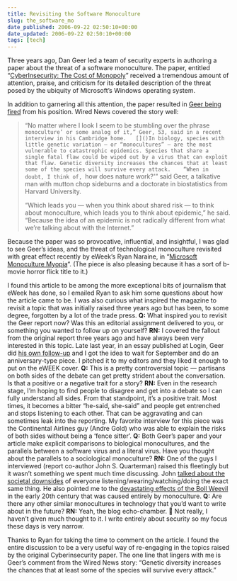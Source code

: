 ```yaml
---
title: Revisiting the Software Monoculture
slug: the_software_mo
date_published: 2006-09-22 02:50:10+00:00
date_updated: 2006-09-22 02:50:10+00:00
tags: [tech]
---
```

Three years ago, Dan Geer led a team of security experts in authoring a paper about the threat of a software monoculture. The paper, entitled “[CyberInsecurity: The Cost of Monopoly](http://www.ccianet.org/modules.php?op=modload&amp;name=issues&amp;file=cybersecurity)” received a tremendous amount of attention, praise, and criticism for its detailed description of the threat posed by the ubiquity of Microsoft’s Windows operating system.

In addition to garnering all this attention, the paper resulted in [Geer being fired](http://www.wired.com/news/privacy/0,1848,62307,00.html) from his position. Wired News covered the story well:

> “No matter where I look I seem to be stumbling over the phrase `monoculture’ or some analog of it,” Geer, 53, said in a recent interview in his Cambridge home.   []()In biology, species with little genetic variation — or “monocultures” — are the most vulnerable to catastrophic epidemics. Species that share a single fatal flaw could be wiped out by a virus that can exploit that flaw. Genetic diversity increases the chances that at least some of the species will survive every attack.    “When in doubt, I think of, `how does nature work?'” said Geer, a talkative man with mutton chop sideburns and a doctorate in biostatistics from Harvard University.
> 
> “Which leads you — when you think about shared risk — to think about monoculture, which leads you to think about epidemic,” he said. “Because the idea of an epidemic is not radically different from what we’re talking about with the Internet.”

Because the paper was so provocative, influential, and insightful, I was glad to see Geer’s ideas, and the threat of technological monoculture revisited with great effect recently by eWeek’s Ryan Naraine, in “[Microsoft Monoculture Myopia](http://www.eweek.com/print_article2/0,1217,a=188182,00.asp)“. (The piece is also pleasing because it has a sort of b-movie horror flick title to it.)

I found this article to be among the more exceptional bits of journalism that eWeek has done, so I emailed Ryan to ask him some questions about how the article came to be. I was also curious what inspired the magazine to revisit a topic that was initially raised three years ago but has been, to some degree, forgotten by a lot of the trade press.
**Q:** What inspired you to revisit the Geer report now? Was this an editorial assignment delivered to you, or something you wanted to follow up on yourself?
**RN:** I covered the fallout from the original report three years ago and have always been very interested in this topic. Late last year, in an essay published at Login, Geer did [his own follow-up](https://db.usenix.org/publications/login/2005-12/openpdfs/geer.pdf) and I got the idea to wait for September and do an anniversary-type piece. I pitched it to my editors and they liked it enough to put on the eWEEK cover.
**Q:** This is a pretty controversial topic — partisans on both sides of the debate can get pretty strident about the conversation. Is that a positive or a negative trait for a story?
**RN:** Even in the research stage, I’m hoping to find people to disagree and get into a debate so I can fully understand all sides. From that standpoint, it’s a positive trait. Most times, it becomes a bitter “he-said, she-said” and people get entrenched and stops listening to each other. That can be aggravating and can sometimes leak into the reporting. My favorite interview for this piece was the Continental Airlines guy (Andre Gold) who was able to explain the risks of both sides without being a ‘fence sitter’.
**Q:** Both Geer’s paper and your article make explicit comparisons to biological monocultures, and the parallels between a software virus and a literal virus. Have you thought about the parallels to a sociological monoculture?
**RN:** One of the guys I interviewed (report co-author John S. Quarterman) raised this fleetingly but it wasn’t something we spent much time discussing. John [talked about the societal downsides](http://riskman.typepad.com/perilocity/) of everyone listening/wearing/watching/doing the exact same thing. He also pointed me to the [devastating effects of the Boll Weevil](http://firstmonday.org/issues/issue7_2/quarterman/index.html) in the early 20th century that was caused entirely by monoculture.
**Q:** Are there any other similar monocultures in technology that you’d want to write about in the future?
**RN:** Yeah, the blog echo-chamber. 🙂 Not really, I haven’t given much thought to it. I write entirely about security so my focus these days is very narrow.

Thanks to Ryan for taking the time to comment on the article. I found the entire discussion to be a very useful way of re-engaging in the topics raised by the original Cyberinsecurity paper. The one line that lingers with me is Geer’s comment from the Wired News story: “Genetic diversity increases the chances that at least some of the species will survive every attack.”
